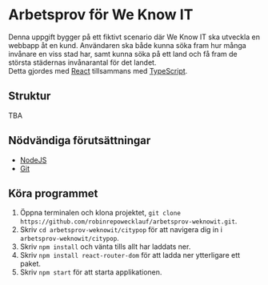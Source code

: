 # Arbetsprov för We Know IT
Denna uppgift bygger på ett fiktivt scenario där We Know IT ska utveckla en webbapp åt en kund. Användaren ska både kunna söka fram hur många invånare en viss stad har, samt kunna söka på ett land och få fram de största städernas invånarantal för det landet.  
Detta gjordes med [React](https://reactjs.org/) tillsammans med [TypeScript](https://www.typescriptlang.org/).

## Struktur  
TBA

## Nödvändiga förutsättningar
* [NodeJS](https://nodejs.org/en/)
* [Git](https://git-scm.com/downloads)

## Köra programmet
1. Öppna terminalen och klona projektet, `git clone https://github.com/robinrepowecklauf/arbetsprov-weknowit.git`.
2. Skriv `cd arbetsprov-weknowit/citypop` för att navigera dig in i `arbetsprov-weknowit/citypop`.
3. Skriv `npm install` och vänta tills allt har laddats ner.
4. Skriv `npm install react-router-dom` för att ladda ner ytterligare ett paket.
5. Skriv `npm start` för att starta applikationen.
